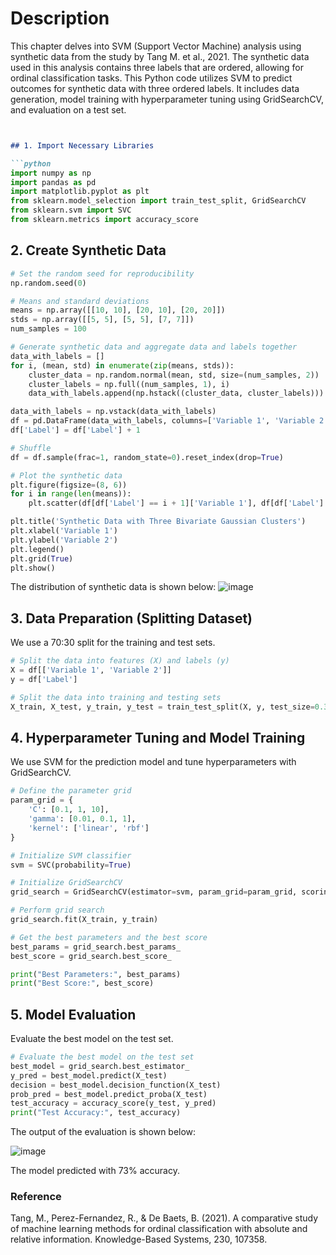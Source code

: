 # Description

This chapter delves into SVM (Support Vector Machine) analysis using synthetic data from the study by Tang M. et al., 2021. The synthetic data used in this analysis contains three labels that are ordered, allowing for ordinal classification tasks. This Python code utilizes SVM to predict outcomes for synthetic data with three ordered labels. It includes data generation, model training with hyperparameter tuning using GridSearchCV, and evaluation on a test set.



```markdown


## 1. Import Necessary Libraries

```python
import numpy as np
import pandas as pd
import matplotlib.pyplot as plt
from sklearn.model_selection import train_test_split, GridSearchCV
from sklearn.svm import SVC
from sklearn.metrics import accuracy_score
```

## 2. Create Synthetic Data

```python
# Set the random seed for reproducibility
np.random.seed(0)

# Means and standard deviations
means = np.array([[10, 10], [20, 10], [20, 20]])
stds = np.array([[5, 5], [5, 5], [7, 7]])
num_samples = 100

# Generate synthetic data and aggregate data and labels together
data_with_labels = []
for i, (mean, std) in enumerate(zip(means, stds)):
    cluster_data = np.random.normal(mean, std, size=(num_samples, 2))
    cluster_labels = np.full((num_samples, 1), i)
    data_with_labels.append(np.hstack((cluster_data, cluster_labels)))

data_with_labels = np.vstack(data_with_labels)
df = pd.DataFrame(data_with_labels, columns=['Variable 1', 'Variable 2', 'Label'])
df['Label'] = df['Label'] + 1

# Shuffle
df = df.sample(frac=1, random_state=0).reset_index(drop=True)

# Plot the synthetic data
plt.figure(figsize=(8, 6))
for i in range(len(means)):
    plt.scatter(df[df['Label'] == i + 1]['Variable 1'], df[df['Label'] == i + 1]['Variable 2'], label=f'Cluster {i + 1}')

plt.title('Synthetic Data with Three Bivariate Gaussian Clusters')
plt.xlabel('Variable 1')
plt.ylabel('Variable 2')
plt.legend()
plt.grid(True)
plt.show()
```

The distribution of synthetic data is shown below:
![image](https://github.com/nanpapimolk/portfolio/assets/140955737/74707a8a-2dfc-45a1-aeea-63ac3addd897)

## 3. Data Preparation (Splitting Dataset)

We use a 70:30 split for the training and test sets.

```python
# Split the data into features (X) and labels (y)
X = df[['Variable 1', 'Variable 2']]
y = df['Label']

# Split the data into training and testing sets
X_train, X_test, y_train, y_test = train_test_split(X, y, test_size=0.3, random_state=0)
```

## 4. Hyperparameter Tuning and Model Training

We use SVM for the prediction model and tune hyperparameters with GridSearchCV.

```python
# Define the parameter grid
param_grid = {
    'C': [0.1, 1, 10],
    'gamma': [0.01, 0.1, 1],
    'kernel': ['linear', 'rbf']
}

# Initialize SVM classifier
svm = SVC(probability=True)

# Initialize GridSearchCV
grid_search = GridSearchCV(estimator=svm, param_grid=param_grid, scoring='accuracy', cv=5)

# Perform grid search
grid_search.fit(X_train, y_train)

# Get the best parameters and the best score
best_params = grid_search.best_params_
best_score = grid_search.best_score_

print("Best Parameters:", best_params)
print("Best Score:", best_score)
```

## 5. Model Evaluation

Evaluate the best model on the test set.

```python
# Evaluate the best model on the test set
best_model = grid_search.best_estimator_
y_pred = best_model.predict(X_test)
decision = best_model.decision_function(X_test)
prob_pred = best_model.predict_proba(X_test)
test_accuracy = accuracy_score(y_test, y_pred)
print("Test Accuracy:", test_accuracy)
```

The output of the evaluation is shown below:

![image](https://github.com/nanpapimolk/portfolio/assets/140955737/7000b290-b1a0-4842-8bef-4fd5c85b882e)

The model predicted with 73% accuracy.

### Reference

Tang, M., Perez-Fernandez, R., & De Baets, B. (2021). A comparative study of machine learning methods for ordinal classification with absolute and relative information. Knowledge-Based Systems, 230, 107358.
```
